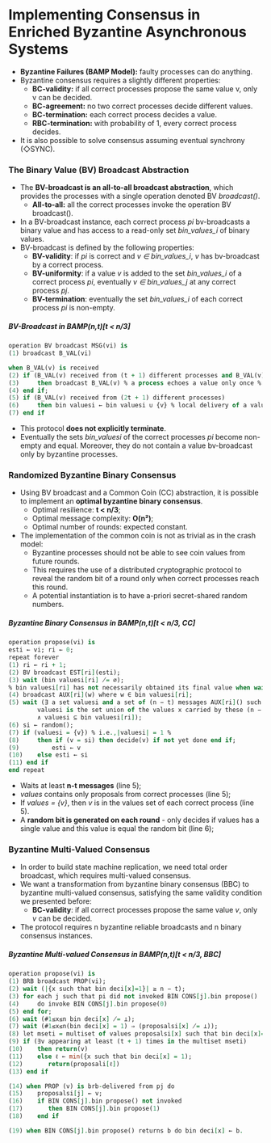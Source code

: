 # Implementing Consensus in Enriched Byzantine Asynchronous Systems
- **Byzantine Failures (BAMP Model):** faulty processes can do anything.
- Byzantine consensus requires a slightly different properties:
	- **BC-validity:** if all correct processes propose the same value v, only v can be decided.
	- **BC-agreement:** no two correct processes decide different values.
	- **BC-termination:** each correct process decides a value.
	- **RBC-termination:** with probability of 1, every correct process decides.
- It is also possible to solve consensus assuming eventual synchrony (◇SYNC).

### The Binary Value (BV) Broadcast Abstraction
- The **BV-broadcast is an all-to-all broadcast abstraction**, which provides the processes with a single operation denoted BV *broadcast()*.
	- **All-to-all:** all the correct processes invoke the operation BV broadcast().
- In a BV-broadcast instance, each correct process *pi* bv-broadcasts a binary value and has access to a read-only set *bin_values_i* of binary values.
- BV-broadcast is defined by the following properties:
	- **BV-validity**: if *pi* is correct and *v ∈ bin_values_i*, *v* has bv-broadcast by a correct process.
	- **BV-uniformity**: if a value *v* is added to the set *bin_values_i* of a correct process *pi*, eventually *v ∈ bin_values_j* at any correct process *pj*.
	- **BV-termination**: eventually the set *bin_values_i* of each correct process *pi* is non-empty.

##### BV-Broadcast in BAMP(n,t)\[t < n/3]
```vhdl
operation BV broadcast MSG(vi) is
(1) broadcast B_VAL(vi)

when B_VAL(v) is received
(2) if (B_VAL(v) received from (t + 1) different processes and B_VAL(v) not yet broadcast)
(3)     then broadcast B_VAL(v) % a process echoes a value only once %
(4) end if;
(5) if (B_VAL(v) received from (2t + 1) different processes)
(6)     then bin valuesi ← bin valuesi ∪ {v} % local delivery of a value %
(7) end if
```
- This protocol **does not explicitly terminate**.
- Eventually the sets *bin_valuesi* of the correct processes *pi* become non-empty and equal. Moreover, they do not contain a value bv-broadcast only by byzantine processes.

### Randomized Byzantine Binary Consensus
- Using BV broadcast and a Common Coin (CC) abstraction, it is possible to implement an **optimal byzantine binary consensus**.
	- Optimal resilience: **t < n/3**;
	- Optimal message complexity: **O(n²)**;
	- Optimal number of rounds: expected constant.
- The implementation of the common coin is not as trivial as in the crash model:
	- Byzantine processes should not be able to see coin values from future rounds.
	- This requires the use of a distributed cryptographic protocol to reveal the random bit of a round only when correct processes reach this round.
	- A potential instantiation is to have a-priori secret-shared random numbers.

##### Byzantine Binary Consensus in BAMP(n,t)\[t < n/3, CC]
```vhdl
operation propose(vi) is
esti ← vi; ri ← 0;
repeat forever
(1) ri ← ri + 1;
(2) BV broadcast EST[ri](esti);
(3) wait (bin valuesi[ri] ̸= ∅);
% bin valuesi[ri] has not necessarily obtained its final value when wait terminates %
(4) broadcast AUX[ri](w) where w ∈ bin valuesi[ri];
(5) wait (∃ a set valuesi and a set of (n − t) messages AUX[ri]() such that
        valuesi is the set union of the values x carried by these (n − t) messages
        ∧ valuesi ⊆ bin valuesi[ri]);
(6) si ← random();
(7) if (valuesi = {v}) % i.e.,|valuesi| = 1 %
(8)     then if (v = si) then decide(v) if not yet done end if;
(9)         esti ← v
(10)    else esti ← si
(11) end if
end repeat
```
- Waits at least **n-t messages** (line 5);
- *values* contains only proposals from correct processes (line 5);
- If *values = {v}*, then *v* is in the values set of each correct process (line 5).
- A **random bit is generated on each round** - only decides if values has a single value and this value is equal the random bit (line 6);

### Byzantine Multi-Valued Consensus
- In order to build state machine replication, we need total order broadcast, which requires multi-valued consensus.
- We want a transformation from byzantine binary consensus (BBC) to byzantine multi-valued consensus, satisfying the same validity condition we presented before:
	- **BC-validity**: if all correct processes propose the same value *v*, only *v* can be decided.
- The protocol requires n byzantine reliable broadcasts and n binary consensus instances.

##### Byzantine Multi-valued Consensus in BAMP(n,t)\[t < n/3, BBC]
```vhdl
operation propose(vi) is
(1) BRB broadcast PROP(vi);
(2) wait (|{x such that bin deci[x]=1}| ≥ n − t);
(3) for each j such that pi did not invoked BIN CONS[j].bin propose()
(4)     do invoke BIN CONS[j].bin propose(0)
(5) end for;
(6) wait (#1≤x≤n bin deci[x] ̸= ⊥);
(7) wait (#1≤x≤n(bin deci[x] = 1) ⇒ (proposalsi[x] ̸= ⊥));
(8) let mseti = multiset of values proposalsi[x] such that bin deci[x]=1; % mset is equal in all correct processes %
(9) if (∃v appearing at least (t + 1) times in the multiset mseti)
(10)    then return(v)
(11)    else ℓ ← min({x such that bin deci[x] = 1);
(12)       return(proposali[ℓ])
(13) end if

(14) when PROP (v) is brb-delivered from pj do
(15)    proposalsi[j] ← v;
(16)    if BIN CONS[j].bin propose() not invoked
(17)       then BIN CONS[j].bin propose(1)
(18)    end if

(19) when BIN CONS[j].bin propose() returns b do bin deci[x] ← b.
```
